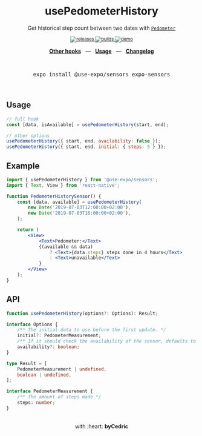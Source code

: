<div align="center">
    <h1>usePedometerHistory</h1>
    <p>Get historical step count between two dates with <a href="https://docs.expo.io/versions/latest/sdk/pedometer/"><code>Pedometer</code></a></p>
    <sup>
        <a href="https://github.com/bycedric/use-expo/releases">
            <img src="https://img.shields.io/github/release/byCedric/use-expo/all.svg?style=flat-square" alt="releases" />
        </a>
        <a href="https://github.com/bycedric/use-expo/actions">
            <img src="https://img.shields.io/github/workflow/status/byCedric/use-expo/Packages/master.svg?style=flat-square" alt="builds" />
        </a>
        <a href="https://exp.host/@bycedric/use-expo">
            <img src="https://img.shields.io/badge/demo-expo.io-lightgrey.svg?style=flat-square" alt="demo" />
        </a>
    </sup>
    <br />
    <p align="center">
        <a href="https://github.com/byCedric/use-expo#readme"><b>Other hooks</b></a>
        &nbsp;&nbsp;&mdash;&nbsp;&nbsp;
        <a href="https://github.com/byCedric/use-expo#usage"><b>Usage</b></a>
        &nbsp;&nbsp;&mdash;&nbsp;&nbsp;
        <a href="https://github.com/byCedric/use-expo/blob/master/CHANGELOG.md"><b>Changelog</b></a>
    </p>
    <br />
    <pre>expo install @use-expo/sensors expo-sensors</pre>
    <br />
</div>

## Usage

```jsx
// full hook
const [data, isAvailable] = usePedometerHistory(start, end);

// other options
usePedometerHistory({ start, end, availability: false });
usePedometerHistory({ start, end, initial: { steps: 5 } });
```


## Example

```jsx
import { usePedometerHistory } from '@use-expo/sensors';
import { Text, View } from 'react-native';

function PedometerHistorySensor() {
    const [data, available] = usePedometerHistory(
        new Date('2019-07-03T12:00:00+02:00'),
        new Date('2019-07-03T16:00:00+02:00'),
    );

    return (
        <View>
            <Text>Pedometer:</Text>
            {(available && data)
                ? <Text>{data.steps} steps done in 4 hours</Text>
                : <Text>unavailable</Text>
            }
        </View>
    );
}
```


## API

```ts
function usePedometerHistory(options?: Options): Result;

interface Options {
    /** The initial data to use before the first update. */
    initial?: PedometerMeasurement;
    /** If it should check the availability of the sensor, defaults to `true`. */
    availability?: boolean;
}

type Result = [
    PedometerMeasurement | undefined,
    boolean | undefined,
];

interface PedometerMeasurement {
    /** The amount of steps made */
    steps: number;
}
```

<div align="center">
    <br />
    with :heart: <strong>byCedric</strong>
    <br />
</div>
